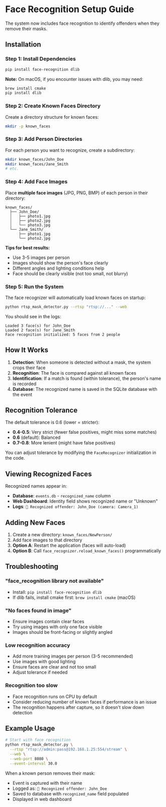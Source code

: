 # Face Recognition Setup Guide

The system now includes face recognition to identify offenders when they remove their masks.

## Installation

### Step 1: Install Dependencies

```bash
pip install face-recognition dlib
```

**Note:** On macOS, if you encounter issues with dlib, you may need:
```bash
brew install cmake
pip install dlib
```

### Step 2: Create Known Faces Directory

Create a directory structure for known faces:

```bash
mkdir -p known_faces
```

### Step 3: Add Person Directories

For each person you want to recognize, create a subdirectory:

```bash
mkdir known_faces/John_Doe
mkdir known_faces/Jane_Smith
# etc.
```

### Step 4: Add Face Images

Place **multiple face images** (JPG, PNG, BMP) of each person in their directory:

```
known_faces/
  ├── John_Doe/
  │   ├── photo1.jpg
  │   ├── photo2.jpg
  │   └── photo3.jpg
  └── Jane_Smith/
      ├── photo1.jpg
      └── photo2.jpg
```

**Tips for best results:**
- Use 3-5 images per person
- Images should show the person's face clearly
- Different angles and lighting conditions help
- Face should be clearly visible (not too small, not blurry)

### Step 5: Run the System

The face recognizer will automatically load known faces on startup:

```bash
python rtsp_mask_detector.py --rtsp "rtsp://..." --web
```

You should see in the logs:
```
Loaded 3 face(s) for John_Doe
Loaded 2 face(s) for Jane_Smith
Face recognition initialized: 5 faces from 2 people
```

## How It Works

1. **Detection**: When someone is detected without a mask, the system crops their face
2. **Recognition**: The face is compared against all known faces
3. **Identification**: If a match is found (within tolerance), the person's name is recorded
4. **Database**: The recognized name is saved in the SQLite database with the event

## Recognition Tolerance

The default tolerance is 0.6 (lower = stricter):
- **0.4-0.5**: Very strict (fewer false positives, might miss some matches)
- **0.6** (default): Balanced
- **0.7-0.8**: More lenient (might have false positives)

You can adjust tolerance by modifying the `FaceRecognizer` initialization in the code.

## Viewing Recognized Faces

Recognized names appear in:
- **Database**: `events.db` - `recognized_name` column
- **Web Dashboard**: Identity field shows recognized name or "Unknown"
- **Logs**: `🚨 Recognized offender: John_Doe (camera: Camera_1)`

## Adding New Faces

1. Create a new directory: `known_faces/NewPerson/`
2. Add face images to that directory
3. **Option A**: Restart the application (faces will auto-load)
4. **Option B**: Call `face_recognizer.reload_known_faces()` programmatically

## Troubleshooting

### "face_recognition library not available"
- Install: `pip install face-recognition dlib`
- If dlib fails, install cmake first: `brew install cmake` (macOS)

### "No faces found in image"
- Ensure images contain clear faces
- Try using images with only one face visible
- Images should be front-facing or slightly angled

### Low recognition accuracy
- Add more training images per person (3-5 recommended)
- Use images with good lighting
- Ensure faces are clear and not too small
- Adjust tolerance if needed

### Recognition too slow
- Face recognition runs on CPU by default
- Consider reducing number of known faces if performance is an issue
- The recognition happens after capture, so it doesn't slow down detection

## Example Usage

```bash
# Start with face recognition
python rtsp_mask_detector.py \
  --rtsp "rtsp://admin:pass@192.168.1.25:554/stream" \
  --web \
  --web-port 8080 \
  --event-interval 30.0
```

When a known person removes their mask:
- Event is captured with their name
- Logged as: `🚨 Recognized offender: John_Doe`
- Saved to database with `recognized_name` field populated
- Displayed in web dashboard

